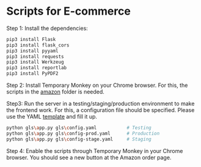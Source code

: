 # Scripts for E-commerce

Step 1: Install the dependencies:
``` bash
pip3 install Flask
pip3 install flask_cors
pip3 install pyyaml
pip3 install requests
pip3 install Werkzeug
pip3 install reportlab
pip3 install PyPDF2
```

Step 2: Install Temporary Monkey on your Chrome browser. For this, the scripts in the [amazon](./amazon) folder is needed.

Step3: Run the server in a testing/staging/production environment to make the frontend work. For this, a configuration file should be specified. Please use the YAML [template](gls/config-example.yaml) and fill it up.
``` bash
python gls\app.py gls\config.yaml           # Testing
python gls\app.py gls\config-prod.yaml      # Production
python gls\app.py gls\config-stage.yaml     # Staging 
```

Step 4: Enable the scripts through Temporary Monkey in your Chrome browser. You should see a new button at the Amazon order page.
